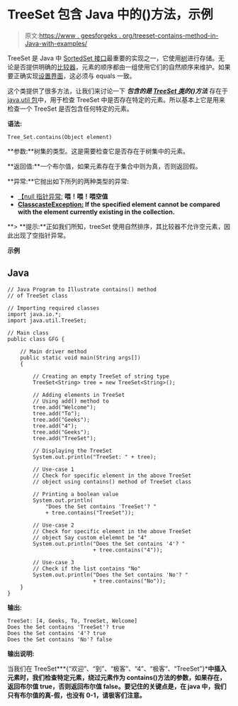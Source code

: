 # TreeSet 包含 Java 中的()方法，示例

> 原文:[https://www . geesforgeks . org/treeset-contains-method-in-Java-with-examples/](https://www.geeksforgeeks.org/treeset-contains-method-in-java-with-examples/)

TreeSet 是 Java 中 [SortedSet 接口](https://www.geeksforgeeks.org/sortedset-java-examples/)最重要的实现之一，它使用[树](https://www.geeksforgeeks.org/binary-tree-data-structure/)进行存储。无论是否提供明确的[比较器](https://www.geeksforgeeks.org/comparator-interface-java/)，元素的顺序都由一组使用它们的自然顺序来维护。如果要正确实现[设置界面](https://www.geeksforgeeks.org/set-in-java/)，这必须与 equals 一致。

这个类提供了很多方法，让我们来讨论一下 ***包含的是 [TreeSet 类](https://www.geeksforgeeks.org/treeset-in-java-with-examples/)的()方法*** 存在于 [java.util 包](https://www.geeksforgeeks.org/java-util-package-java/)中，用于检查 TreeSet 中是否存在特定的元素。所以基本上它是用来检查一个 TreeSet 是否包含任何特定的元素。

**语法:**

```
Tree_Set.contains(Object element)
```

**参数:**树集的类型。这是需要检查它是否存在于树集中的元素。

**返回值:**一个布尔值，如果元素存在于集合中则为真，否则返回假。

**异常:**它抛出如下所列的两种类型的异常:

*   [【null 指针异常:](https://www.geeksforgeeks.org/null-pointer-exception-in-java/) **喂！喂！喂空值**
*   **[ClasscasteException:](https://www.geeksforgeeks.org/how-to-fix-java-lang-classcastexception-in-java/) If the specified element cannot be compared with the element currently existing in the collection.**

 **> **提示:**正如我们所知，treeSet 使用自然排序，其比较器不允许空元素，因此出现了空指针异常。

**示例**

## Java

```
// Java Program to Illustrate contains() method
// of TreeSet class

// Importing required classes
import java.io.*;
import java.util.TreeSet;

// Main class
public class GFG {

    // Main driver method
    public static void main(String args[])
    {

        // Creating an empty TreeSet of string type
        TreeSet<String> tree = new TreeSet<String>();

        // Adding elements in TreeSet
        // Using add() method to
        tree.add("Welcome");
        tree.add("To");
        tree.add("Geeks");
        tree.add("4");
        tree.add("Geeks");
        tree.add("TreeSet");

        // Displaying the TreeSet
        System.out.println("TreeSet: " + tree);

        // Use-case 1
        // Check for specific element in the above TreeSet
        // object using contains() method of TreeSet class

        // Printing a boolean value
        System.out.println(
            "Does the Set contains 'TreeSet'? "
            + tree.contains("TreeSet"));

        // Use-case 2
        // Check for specific element in the above TreeSet
        // object Say custom elelemnt be "4"
        System.out.println("Does the Set contains '4'? "
                           + tree.contains("4"));

        // Use-case 3
        // Check if the list contains "No"
        System.out.println("Does the Set contains 'No'? "
                           + tree.contains("No"));
    }
}
```

**输出:**

```
TreeSet: [4, Geeks, To, TreeSet, Welcome]
Does the Set contains 'TreeSet'? true
Does the Set contains '4'? true
Does the Set contains 'No'? false
```

**输出说明:**

当我们在 TreeSet***{“欢迎”、“到”、“极客”、“4”、“极客”、“TreeSet”}***中插入元素时，我们检查特定元素，绕过元素作为 contains()方法的参数，如果存在，返回布尔值 true，否则返回布尔值 false。要记住的关键点是，在 java 中，我们只有布尔值的真-假，也没有 0-1，请极客们注意。**
